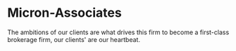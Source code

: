 Micron-Associates
=================

The ambitions of our clients are what drives this firm to become a first-class brokerage firm, our clients' are our heartbeat.
